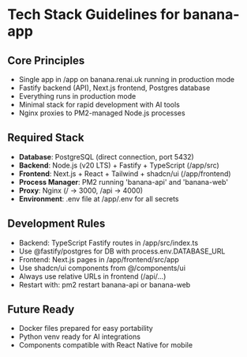 # Tech Stack Guidelines for banana-app

## Core Principles

- Single app in /app on banana.renai.uk running in production mode
- Fastify backend (API), Next.js frontend, Postgres database
- Everything runs in production mode
- Minimal stack for rapid development with AI tools
- Nginx proxies to PM2-managed Node.js processes

## Required Stack

- **Database**: PostgreSQL (direct connection, port 5432)
- **Backend**: Node.js (v20 LTS) + Fastify + TypeScript (/app/src)
- **Frontend**: Next.js + React + Tailwind + shadcn/ui (/app/frontend)
- **Process Manager**: PM2 running 'banana-api' and 'banana-web'
- **Proxy**: Nginx (/ → 3000, /api → 4000)
- **Environment**: .env file at /app/.env for all secrets

## Development Rules

- Backend: TypeScript Fastify routes in /app/src/index.ts
- Use @fastify/postgres for DB with process.env.DATABASE_URL
- Frontend: Next.js pages in /app/frontend/src/app
- Use shadcn/ui components from @/components/ui
- Always use relative URLs in frontend (/api/...)
- Restart with: pm2 restart banana-api or banana-web

## Future Ready

- Docker files prepared for easy portability
- Python venv ready for AI integrations
- Components compatible with React Native for mobile
